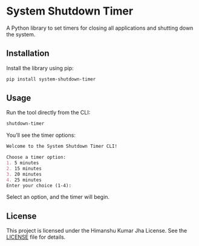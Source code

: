 # System Shutdown Timer

A Python library to set timers for closing all applications and shutting down the system. 

## Installation

Install the library using pip:

```bash
pip install system-shutdown-timer
```

## Usage
Run the tool directly from the CLI:

```bash
shutdown-timer
```
You’ll see the timer options:

```markdown
Welcome to the System Shutdown Timer CLI!

Choose a timer option:
1. 5 minutes
2. 15 minutes
3. 20 minutes
4. 25 minutes
Enter your choice (1-4): 
```
Select an option, and the timer will begin.

## License
This project is licensed under the Himanshu Kumar Jha License. See the [LICENSE](LICENSE) file for details.
